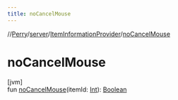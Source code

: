 ```yaml
---
title: noCancelMouse
---
```

//[Perry](../../../index.html)/[server](../index.html)/[ItemInformationProvider](index.html)/[noCancelMouse](no-cancel-mouse.html)



# noCancelMouse



[jvm]\
fun [noCancelMouse](no-cancel-mouse.html)(itemId: [Int](https://kotlinlang.org/api/latest/jvm/stdlib/kotlin/-int/index.html)): [Boolean](https://kotlinlang.org/api/latest/jvm/stdlib/kotlin/-boolean/index.html)




